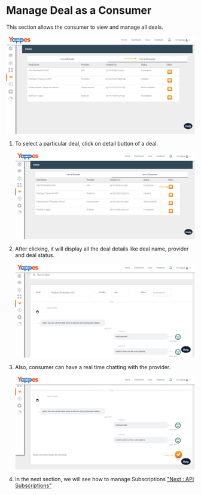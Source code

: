 Manage Deal as a Consumer
=========================

This section allows the consumer to view and manage all deals.

![](images/dashboard/deals/consumer_update_01.png)

1.  To select a particular deal, click on detail button of a deal.

    ![](images/dashboard/deals/consumer_update_02.png)

2.  After clicking, it will display all the deal details like deal name,
    provider and deal status.

    ![](images/dashboard/deals/consumer_update_03.png)

3.  Also, consumer can have a real time chatting with the provider.

    ![](images/dashboard/deals/consumer_update_04.png)

4.  In the next section, we will see how to manage Subscriptions ["Next
    : API Subscriptions"](manageSubscriptions)

